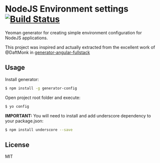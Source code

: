 # NodeJS Environment settings [![Build Status](https://secure.travis-ci.org/cladera/generator-config.png?branch=master)](https://travis-ci.org/cladera/generator-config)

Yeoman generator for creating simple environment configuration for NodeJS applications.

This project was inspired and actually extracted from the excellent work of @DaftMonk in [generator-angular-fullstack](https://github.com/DaftMonk/generator-angular-fullstack)

## Usage

Install generator:

```bash
$ npm install -g generator-config
```

Open project root folder and execute:

```bash
$ yo config
```

**IMPORTANT:** You will need to install and add underscore dependency to your package.json:

```bash
$ npm install underscore --save
```

## License

MIT
